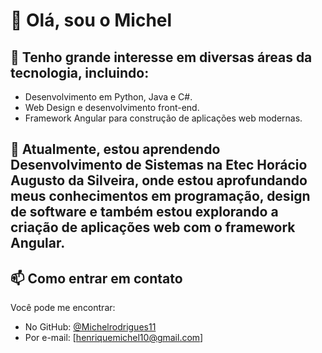 # 👋 Olá, sou o Michel

## 👀 Tenho grande interesse em diversas áreas da tecnologia, incluindo:

- Desenvolvimento em Python, Java e C#.
- Web Design e desenvolvimento front-end.
- Framework Angular para construção de aplicações web modernas.

## 🌱 Atualmente, estou aprendendo Desenvolvimento de Sistemas na Etec Horácio Augusto da Silveira, onde estou aprofundando meus conhecimentos em programação, design de software e também estou explorando a criação de aplicações web com o framework Angular.

## 📫 Como entrar em contato

Você pode me encontrar:

- No GitHub: [@Michelrodrigues11](https://github.com/Michelrodrigues11)
- Por e-mail: [henriquemichel10@gmail.com]
